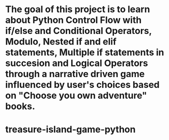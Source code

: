 # The goal of this project is to learn about Python Control Flow with if/else and Conditional Operators, Modulo, Nested if and elif statements, Multiple if statements in succesion and Logical Operators through a narrative driven game influenced by user's choices based on "Choose you own adventure" books.
# treasure-island-game-python